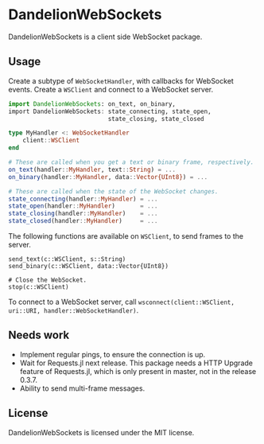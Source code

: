 # DandelionWebSockets
DandelionWebSockets is a client side WebSocket package.

## Usage
Create a subtype of `WebSocketHandler`, with callbacks for WebSocket events. Create a `WSClient` and
connect to a WebSocket server.

```julia
import DandelionWebSockets: on_text, on_binary,
import DandelionWebSockets: state_connecting, state_open,
                            state_closing, state_closed

type MyHandler <: WebSocketHandler
    client::WSClient
end

# These are called when you get a text or binary frame, respectively.
on_text(handler::MyHandler, text::String) = ...
on_binary(handler::MyHandler, data::Vector{UInt8}) = ...

# These are called when the state of the WebSocket changes.
state_connecting(handler::MyHandler) = ...
state_open(handler::MyHandler)       = ...
state_closing(handler::MyHandler)    = ...
state_closed(handler::MyHandler)     = ...
```

The following functions are available on `WSClient`, to send frames to the server.

```
send_text(c::WSClient, s::String)
send_binary(c::WSClient, data::Vector{UInt8})

# Close the WebSocket.
stop(c::WSClient)
```

To connect to a WebSocket server, call
`wsconnect(client::WSClient, uri::URI, handler::WebSocketHandler)`.

## Needs work

- Implement regular pings, to ensure the connection is up.
- Wait for Requests.jl next release.
  This package needs a HTTP Upgrade feature of Requests.jl, which is only present in master, not in
  the release 0.3.7.
- Ability to send multi-frame messages.

## License
DandelionWebSockets is licensed under the MIT license.
